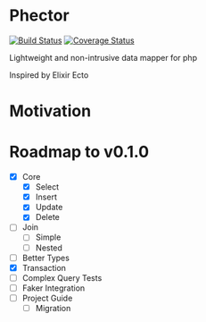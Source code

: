 # Phector
[![Build Status](https://travis-ci.com/inven10/Phector.svg?branch=master)](https://travis-ci.com/inven10/Phector) [![Coverage Status](https://coveralls.io/repos/github/inven10/Phector/badge.svg?branch=master)](https://coveralls.io/github/inven10/Phector?branch=master)

Lightweight and non-intrusive data mapper for php

Inspired by Elixir Ecto

# Motivation


# Roadmap to v0.1.0

- [x] Core
  - [x] Select
  - [x] Insert
  - [x] Update
  - [x] Delete
- [ ] Join
  - [ ] Simple
  - [ ] Nested
- [ ] Better Types
- [x] Transaction
- [ ] Complex Query Tests
- [ ] Faker Integration
- [ ] Project Guide
  - [ ] Migration
